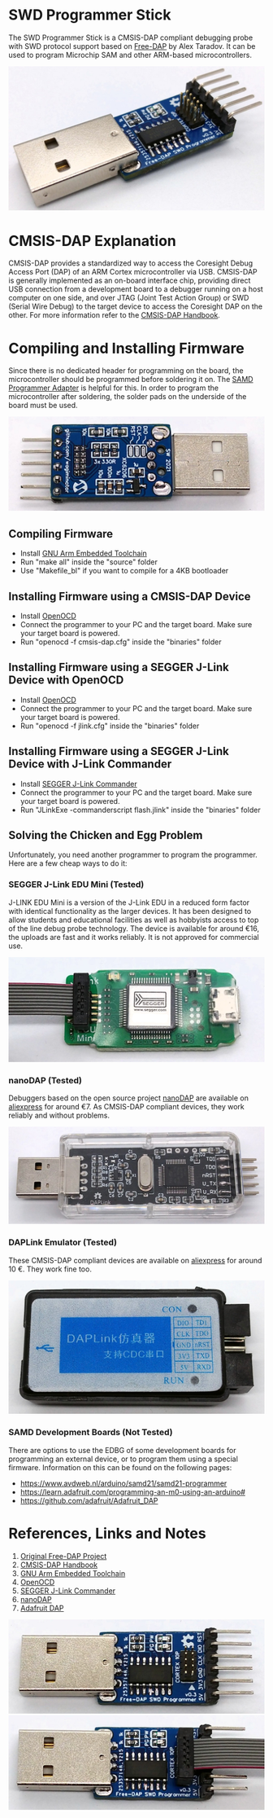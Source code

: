 # SWD Programmer Stick
The SWD Programmer Stick is a CMSIS-DAP compliant debugging probe with SWD protocol support based on [Free-DAP](https://github.com/ataradov/free-dap) by Alex Taradov. It can be used to program Microchip SAM and other ARM-based microcontrollers.

![SWD_Programmer_Stick_pic1.jpg](https://raw.githubusercontent.com/wagiminator/SAMD-Development-Boards/main/SWD_Programmer_Stick/documentation/SWD_Programmer_Stick_pic1.jpg)

# CMSIS-DAP Explanation
CMSIS-DAP provides a standardized way to access the Coresight Debug Access Port (DAP) of an ARM Cortex microcontroller via USB. CMSIS-DAP is generally implemented as an on-board interface chip, providing direct USB connection from a development board to a debugger running on a host computer on one side, and over JTAG (Joint Test Action Group) or SWD (Serial Wire Debug) to the target device to access the Coresight DAP on the other. For more information refer to the [CMSIS-DAP Handbook](https://os.mbed.com/handbook/CMSIS-DAP).

# Compiling and Installing Firmware
Since there is no dedicated header for programming on the board, the microcontroller should be programmed before soldering it on. The [SAMD Programmer Adapter](https://github.com/wagiminator/SAMD-Development-Boards/tree/main/SAMD_Programmer_Adapter) is helpful for this. In order to program the microcontroller after soldering, the solder pads on the underside of the board must be used.

![SWD_Programmer_Stick_pic3.jpg](https://raw.githubusercontent.com/wagiminator/SAMD-Development-Boards/main/SWD_Programmer_Stick/documentation/SWD_Programmer_Stick_pic3.jpg)

## Compiling Firmware
- Install [GNU Arm Embedded Toolchain](https://developer.arm.com/tools-and-software/open-source-software/developer-tools/gnu-toolchain/gnu-rm/downloads)
- Run "make all" inside the "source" folder
- Use "Makefile_bl" if you want to compile for a 4KB bootloader

## Installing Firmware using a CMSIS-DAP Device
- Install [OpenOCD](http://openocd.org/)
- Connect the programmer to your PC and the target board. Make sure your target board is powered.
- Run "openocd -f cmsis-dap.cfg" inside the "binaries" folder

## Installing Firmware using a SEGGER J-Link Device with OpenOCD
- Install [OpenOCD](http://openocd.org/)
- Connect the programmer to your PC and the target board. Make sure your target board is powered.
- Run "openocd -f jlink.cfg" inside the "binaries" folder

## Installing Firmware using a SEGGER J-Link Device with J-Link Commander
- Install [SEGGER J-Link Commander](http://www.segger.com/download-jlink.html)
- Connect the programmer to your PC and the target board. Make sure your target board is powered.
- Run "JLinkExe -commanderscript flash.jlink" inside the "binaries" folder

## Solving the Chicken and Egg Problem
Unfortunately, you need another programmer to program the programmer. Here are a few cheap ways to do it:

### SEGGER J-Link EDU Mini (Tested)
J-LINK EDU Mini is a version of the J-Link EDU in a reduced form factor with identical functionality as the larger devices. It has been designed to allow students and educational facilities as well as hobbyists access to top of the line debug probe technology. The device is available for around €16, the uploads are fast and it works reliably. It is not approved for commercial use.

![SWD_segger.jpg](https://raw.githubusercontent.com/wagiminator/SAMD-Development-Boards/main/SWD_Programmer_Stick/documentation/SWD_segger.jpg)

### nanoDAP (Tested)
Debuggers based on the open source project [nanoDAP](https://github.com/wuxx/nanoDAP) are available on [aliexpress](https://aliexpress.com/wholesale?SearchText=cmsis-dap+daplink) for around €7. As CMSIS-DAP compliant devices, they work reliably and without problems.

![SWD_nanoDAP.jpg](https://raw.githubusercontent.com/wagiminator/SAMD-Development-Boards/main/SWD_Programmer_Stick/documentation/SWD_nanoDAP.jpg)

### DAPLink Emulator (Tested)
These CMSIS-DAP compliant devices are available on [aliexpress](https://aliexpress.com/wholesale?SearchText=cmsis-dap+daplink) for around 10 €. They work fine too.

![SWD_DAPLink.jpg](https://raw.githubusercontent.com/wagiminator/SAMD-Development-Boards/main/SWD_Programmer_Stick/documentation/SWD_DAPLink.jpg)

### SAMD Development Boards (Not Tested)
There are options to use the EDBG of some development boards for programming an external device, or to program them using a special firmware. Information on this can be found on the following pages:
- https://www.avdweb.nl/arduino/samd21/samd21-programmer
- https://learn.adafruit.com/programming-an-m0-using-an-arduino#
- https://github.com/adafruit/Adafruit_DAP

# References, Links and Notes
1. [Original Free-DAP Project](https://github.com/ataradov/free-dap)
2. [CMSIS-DAP Handbook](https://os.mbed.com/handbook/CMSIS-DAP)
3. [GNU Arm Embedded Toolchain](https://developer.arm.com/tools-and-software/open-source-software/developer-tools/gnu-toolchain/gnu-rm/downloads)
4. [OpenOCD](http://openocd.org/)
5. [SEGGER J-Link Commander](http://www.segger.com/download-jlink.html)
6. [nanoDAP](https://github.com/wuxx/nanoDAP)
7. [Adafruit DAP](https://github.com/adafruit/Adafruit_DAP)

![SWD_Programmer_Stick_pic2.jpg](https://raw.githubusercontent.com/wagiminator/SAMD-Development-Boards/main/SWD_Programmer_Stick/documentation/SWD_Programmer_Stick_pic2.jpg)
![SWD_Programmer_Stick_pic4.jpg](https://raw.githubusercontent.com/wagiminator/SAMD-Development-Boards/main/SWD_Programmer_Stick/documentation/SWD_Programmer_Stick_pic4.jpg)
